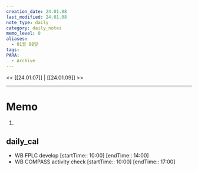 ```yaml
---
creation_date: 24.01.08
last_modified: 24.01.08
note_type: daily
category: daily_notes
memo_level: 0
aliases:
  - 01월 08일
tags: 
PARA:
  - Archive
---
```


<< [[24.01.07]] | [[24.01.09]] >>

---
# Memo
1.  

## daily_cal
-  WB FPLC develop [startTime:: 10:00]  [endTime:: 14:00]
-  WB COMPASS activity check [startTime:: 10:00]  [endTime:: 17:00]
